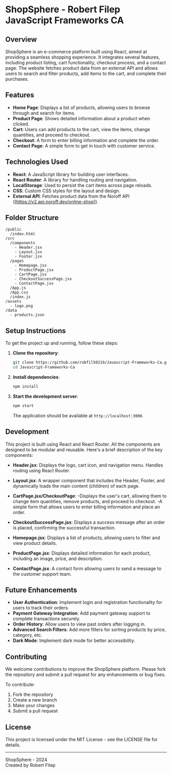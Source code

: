 # ShopSphere - Robert Filep JavaScript Frameworks CA

## Overview

ShopSphere is an e-commerce platform built using React, aimed at providing a seamless shopping experience. It integrates several features, including product listing, cart functionality, checkout process, and a contact page. The website fetches product data from an external API and allows users to search and filter products, add items to the cart, and complete their purchases.

## Features

- **Home Page**: Displays a list of products, allowing users to browse through and search for items.
- **Product Page**: Shows detailed information about a product when clicked.
- **Cart**: Users can add products to the cart, view the items, change quantities, and proceed to checkout.
- **Checkout**: A form to enter billing information and complete the order.
- **Contact Page**: A simple form to get in touch with customer service.

## Technologies Used

- **React**: A JavaScript library for building user interfaces.
- **React Router**: A library for handling routing and navigation.
- **LocalStorage**: Used to persist the cart items across page reloads.
- **CSS**: Custom CSS styles for the layout and design.
- **External API**: Fetches product data from the Noroff API ([https://v2.api.noroff.dev/online-shop]).

## Folder Structure

```
/public
  /index.html
/src
  /components
    - Header.jsx
    - Layout.jsx
    - Footer.jsx
  /pages
    - Homepage.jsx
    - ProductPage.jsx
    - CartPage.jsx
    - CheckoutSuccessPage.jsx
    - ContactPage.jsx
  /App.js
  /App.css
  /index.js
/assets
  - logo.png
/data
  - products.json
```

## Setup Instructions

To get the project up and running, follow these steps:

1. **Clone the repository**:

   ```bash
   git clone https://github.com/robfil50219/Javascript-Frameworks-Ca.git
   cd Javascript-Frameworks-Ca
   ```

2. **Install dependencies**:

   ```bash
   npm install
   ```

3. **Start the development server**:

   ```bash
   npm start
   ```

   The application should be available at `http://localhost:3000`.

## Development

This project is built using React and React Router. All the components are designed to be modular and reusable. Here's a brief description of the key components:

- **Header.jsx**:
  Displays the logo, cart icon, and navigation menu. Handles routing using React Router.

- **Layout.jsx**:
  A wrapper component that includes the Header, Footer, and dynamically loads the main content (children) of each page.

- **CartPage.jsx/CheckoutPage**:
  -Displays the user's cart, allowing them to change item quantities, remove products, and proceed to checkout.
  -A simple form that allows users to enter billing information and place an order.

- **CheckoutSuccessPage.jsx**:
  Displays a success message after an order is placed, confirming the successful transaction.

- **Homepage.jsx**:
  Displays a list of products, allowing users to filter and view product details.

- **ProductPage.jsx**:
  Displays detailed information for each product, including an image, price, and description.

- **ContactPage.jsx**:
  A contact form allowing users to send a message to the customer support team.

## Future Enhancements

- **User Authentication**: Implement login and registration functionality for users to track their orders.
- **Payment Gateway Integration**: Add payment gateway support to complete transactions securely.
- **Order History**: Allow users to view past orders after logging in.
- **Advanced Search Filters**: Add more filters for sorting products by price, category, etc.
- **Dark Mode**: Implement dark mode for better accessibility.

## Contributing

We welcome contributions to improve the ShopSphere platform. Please fork the repository and submit a pull request for any enhancements or bug fixes.

To contribute:

1. Fork the repository
2. Create a new branch
3. Make your changes
4. Submit a pull request

## License

This project is licensed under the MIT License - see the LICENSE file for details.

---

ShopSphere - 2024\
Created by Robert Filep
